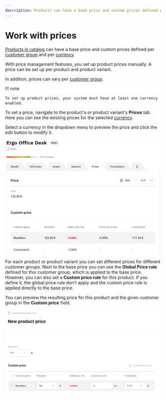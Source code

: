 ```yaml
---
description: Products can have a base price and custom prices defined per customer group and per currency.
---
```


# Work with prices

[Products in catalog](products.md#products) can have a base price and custom prices defined per [customer group](../customer_management/manage_customers.md) and per [currency](../pim/manage_currencies.md).

With price management features, you set up product prices manually. 
A price can be set up per product and product variant.

In addition, prices can vary per [customer group](../customer_management/customer_portal.md).

!!! note

    To set up product prices, your system must have at least one currency enabled.

To set a price, navigate to the product's or product variant's **Prices** tab.
Here you can see the existing prices for the selected [currency](../pim/manage_currencies.md).

Select a currency in the dropdown menu to preview the price and click the edit button to modify it.

![Prices tab](img/product_price.png)

For each product or product variant you can set different prices for different customer groups.
Next to the base price you can see the **Global Price rule** defined for this customer group,
which is applied to the base price.
However, you can also set a **Custom price rule** for this product.
If you define it, the global price rule don't apply and the custom price rule is applied directly to the base price.

You can preview the resulting price for this product and the given customer group in the **Custom price** field.

![Setting product prices](img/setting_product_price.png)

